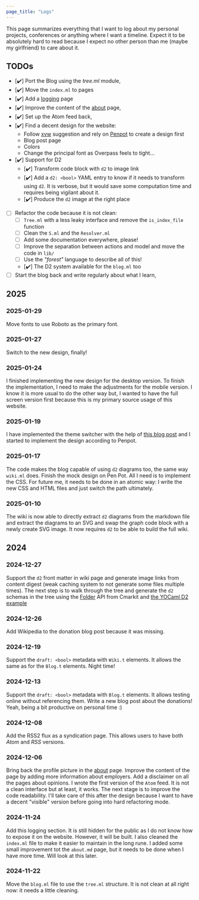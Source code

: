 ```yaml
---
page_title: "Logs"
---
```


This page summarizes everything that I want to log about my personal projects,
conferences or anything where I want a timeline. Expect it to be absolutely
hard to read because I expect no other person than me (maybe my girlfriend) to
care about it.

## TODOs

- [✔️] Port the Blog using the _tree.ml_ module,
- [✔️] Move the `index.ml` to pages
- [✔️] Add a [logging](/logging) page
- [✔️] Improve the content of the [about](/about) page,
- [✔️] Set up the Atom feed back,
- [✔️] Find a decent design for the website:
  - Follow [xvw](https://xvw.lol) suggestion and rely on
    [Penpot](https://penpot.app/) to create a design first
  - Blog post page
  - Colors
  - Change the principal font as Overpass feels to tight...
- [✔️] Support for D2
  - [✔️] Transform code block with `d2` to image link
  - [✔️] Add a `d2: <bool>` YAML entry to know if it needs to transform using
    `d2`. It is verbose, but it would save some computation time and requires
    being vigilant about it.
  - [✔️] Produce the `d2` image at the right place
- [ ] Refactor the code because it is not clean:
  - [ ] `Tree.ml` with a less leaky interface and remove the `is_index_file` function
  - [ ] Clean the `S.ml` and the `Resolver.ml`
  - [ ] Add some documentation everywhere, please!
  - [ ] Improve the separation between actions and model and move the code in `lib/`
  - [ ] Use the _"forest"_ language to describe all of this!
  - [✔️] The D2 system available for the `blog.ml` too
- [ ] Start the blog back and write regularly about what I learn,

## 2025

### 2025-01-29

Move fonts to use Roboto as the primary font.

### 2025-01-27

Switch to the new design, finally!

### 2025-01-24

I finished implementing the new design for the desktop version. To finish the
implementation, I need to make the adjustments for the mobile version. I know
it is more usual to do the other way but, I wanted to have the full screen
version first because this is my primary source usage of this website.

### 2025-01-19

I have implemented the theme switcher with the help of [this blog
post](https://lukelowrey.com/css-variable-theme-switcher) and I started to
implement the design according to Penpot.

### 2025-01-17

The code makes the blog capable of using `d2` diagrams too, the same way
`wiki.ml` does. Finish the mock design on Pen Pot. All I need is to implement
the CSS. For future me, it needs to be done in an atomic way: I write the new
CSS and HTML files and just switch the path ultimately.

### 2025-01-10

The wiki is now able to directly extract `d2` diagrams from the markdown file
and extract the diagrams to an SVG and swap the graph code block with a newly
create SVG image. It now requires `d2` to be able to build the full wiki.

## 2024

### 2024-12-27

Support the `d2` front matter in wiki page and generate image links from
content digest (weak caching system to not generate some files multiple times).
The next step is to walk through the tree and generate the `d2` schemas in the
tree using the
[Folder](https://erratique.ch/software/cmarkit/doc/Cmarkit/Folder/index.html)
API from Cmarkit and [the YOCaml D2
example](https://github.com/xhtmlboi/yocaml/blob/main/examples/d2/d2.ml)

### 2024-12-26

Add Wikipedia to the donation blog post because it was missing.

### 2024-12-19

Support the `draft: <bool>` metadata with `Wiki.t` elements. It allows the same as
for the `Blog.t` elements. Night time!

### 2024-12-13

Support the `draft: <bool>` metadata with `Blog.t` elements. It allows testing
online without referencing them. Write a new blog post about the donations!
Yeah, being a bit productive on personal time :)

### 2024-12-08

Add the RSS2 flux as a syndication page. This allows users to have both _Atom_
and _RSS_ versions.

### 2024-12-06

Bring back the profile picture in the [about](/about) page. Improve the content
of the page by adding more information about employers. Add a disclaimer on all
the pages about opinions. I wrote the first version of the `Atom` feed. It is
not a clean interface but at least, it works. The next stage is to improve the
code readability. I'll take care of this after the design because I want to
have a decent "visible" version before going into hard refactoring mode.

### 2024-11-24

Add this logging section. It is still hidden for the public as I do not know
how to expose it on the website. However, it will be built. I also cleaned the
`index.ml` file to make it easier to maintain in the long rune. I added some
small improvement tot the `about.md` page, but it needs to be done when I have
more time. Will look at this later.

### 2024-11-22

Move the `blog.ml` file to use the `tree.ml` structure. It is not clean at all
right now: it needs a little cleaning.
